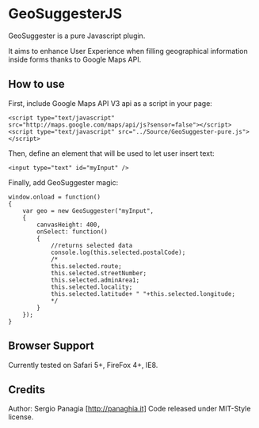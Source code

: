 GeoSuggesterJS
===========   

GeoSuggester is a pure Javascript plugin.

It aims to enhance User Experience when filling geographical information inside forms thanks to Google Maps API.

How to use
---------- 

First, include Google Maps API V3 api as a script in your page:
	
	<script type="text/javascript" src="http://maps.google.com/maps/api/js?sensor=false"></script>
	<script type="text/javascript" src="../Source/GeoSuggester-pure.js"></script>
                                                                                 
Then, define an element that will be used to let user insert text:

	<input type="text" id="myInput" />

Finally, add GeoSuggester magic:

	window.onload = function()
	{
		var geo = new GeoSuggester("myInput",
		{
			canvasHeight: 400,
			onSelect: function()
			{
				//returns selected data
				console.log(this.selected.postalCode);
				/*
				this.selected.route;
				this.selected.streetNumber;
				this.selected.adminArea1; 
			    this.selected.locality;
				this.selected.latitude+ " "+this.selected.longitude;
				*/ 
			}
		});
	} 

Browser Support
----------	   
Currently tested on Safari 5+, FireFox 4+, IE8.     


Credits
----------
Author: Sergio Panagia [http://panaghia.it]
Code released under MIT-Style license. 
